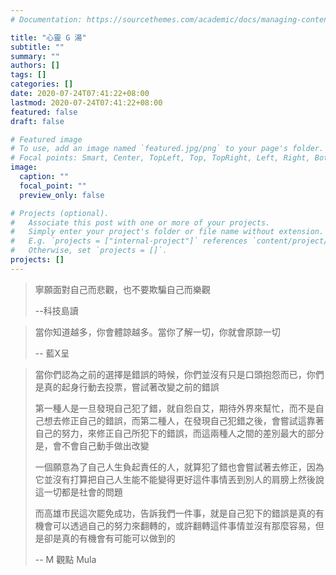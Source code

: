 ```yaml
---
# Documentation: https://sourcethemes.com/academic/docs/managing-content/

title: "心靈 G 湯"
subtitle: ""
summary: ""
authors: []
tags: []
categories: []
date: 2020-07-24T07:41:22+08:00
lastmod: 2020-07-24T07:41:22+08:00
featured: false
draft: false

# Featured image
# To use, add an image named `featured.jpg/png` to your page's folder.
# Focal points: Smart, Center, TopLeft, Top, TopRight, Left, Right, BottomLeft, Bottom, BottomRight.
image:
  caption: ""
  focal_point: ""
  preview_only: false

# Projects (optional).
#   Associate this post with one or more of your projects.
#   Simply enter your project's folder or file name without extension.
#   E.g. `projects = ["internal-project"]` references `content/project/deep-learning/index.md`.
#   Otherwise, set `projects = []`.
projects: []
---
```


> 寧願面對自己而悲觀，也不要欺騙自己而樂觀  
>
> --科技島讀
  
> 當你知道越多，你會體諒越多。當你了解一切，你就會原諒一切
>
> -- 藍X呈
  
> 當你們認為之前的選擇是錯誤的時候，你們並沒有只是口頭抱怨而已，你們是真的起身行動去投票，嘗試著改變之前的錯誤
> 
> 第一種人是一旦發現自己犯了錯，就自怨自艾，期待外界來幫忙，而不是自己想去修正自己的錯誤，而第二種人，在發現自己犯錯之後，會嘗試這靠著自己的努力，來修正自己所犯下的錯誤，而這兩種人之間的差別最大的部分是，會不會自己動手做出改變
> 
> 一個願意為了自己人生負起責任的人，就算犯了錯也會嘗試著去修正，因為它並沒有打算把自己人生能不能變得更好這件事情丟到別人的肩膀上然後說這一切都是社會的問題
> 
> 而高雄市民這次罷免成功，告訴我們一件事，就是自己犯下的錯誤是真的有機會可以透過自己的努力來翻轉的，或許翻轉這件事情並沒有那麼容易，但是卻是真的有機會有可能可以做到的
>
> -- M 觀點 Mula

